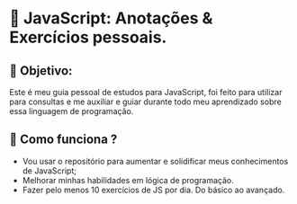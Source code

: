 # 📒 JavaScript: Anotações & Exercícios pessoais.


## 🚀 Objetivo:

Este é meu guia pessoal de estudos para JavaScript, foi feito para utilizar para consultas e me auxiliar e guiar durante todo meu aprendizado sobre essa linguagem de programação.
##

## 🚀 Como funciona ?

  - Vou usar o repositório para aumentar e solidificar meus conhecimentos de JavaScript;
  - Melhorar minhas habilidades em lógica de programação. 
  - Fazer pelo menos 10 exercícios de JS por dia. Do básico ao avançado.


